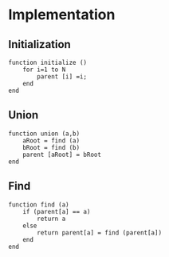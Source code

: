 # Implementation
## Initialization
```
function initialize ()
    for i=1 to N
        parent [i] =i;
    end
end
```
## Union
```
function union (a,b)
    aRoot = find (a)
    bRoot = find (b)
    parent [aRoot] = bRoot
end
```
## Find
```
function find (a)
    if (parent[a] == a)
        return a
    else
        return parent[a] = find (parent[a])
    end
end
```